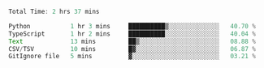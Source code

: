 <!--START_SECTION:waka-->

```typescript
Total Time: 2 hrs 37 mins

Python           1 hr 3 mins     ██████████▒░░░░░░░░░░░░░░   40.70 %
TypeScript       1 hr 2 mins     ██████████░░░░░░░░░░░░░░░   40.04 %
Text             13 mins         ██▒░░░░░░░░░░░░░░░░░░░░░░   08.88 %
CSV/TSV          10 mins         █▓░░░░░░░░░░░░░░░░░░░░░░░   06.87 %
GitIgnore file   5 mins          ▓░░░░░░░░░░░░░░░░░░░░░░░░   03.21 %
```

<!--END_SECTION:waka-->
